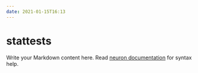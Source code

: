 ```yaml
---
date: 2021-01-15T16:13
---
```


# stattests

Write your Markdown content here. Read [neuron documentation](https://neuron.zettel.page/2011404.html) for syntax help.

